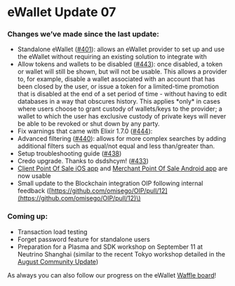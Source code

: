 # eWallet Update 07

### Changes we’ve made since the last update:

* Standalone eWallet \([\#401](https://github.com/omisego/ewallet/pull/401)\): allows an eWallet provider to set up and use the eWallet without requiring an existing solution to integrate with
* Allow tokens and wallets to be disabled \([\#443](https://github.com/omisego/ewallet/pull/443)\): once disabled, a token or wallet will still be shown, but will not be usable. This allows a provider to, for example, disable a wallet associated with an account that has been closed by the user, or issue a token for a limited-time promotion that is disabled at the end of a set period of time - without having to edit databases in a way that obscures history. This applies \*only\* in cases where users choose to grant custody of wallets/keys to the provider; a wallet to which the user has exclusive custody of private keys will never be able to be revoked or shut down by any party.
* Fix warnings that came with Elixir 1.7.0 \([\#444](https://github.com/omisego/ewallet/pull/444)\):
* Advanced filtering \([\#440](https://github.com/omisego/ewallet/pull/440)\): allows for more complex searches by adding additional filters such as equal/not equal and less than/greater than.
* Setup troubleshooting guide \([\#438](https://github.com/omisego/ewallet/pull/438)\)
* Credo upgrade. Thanks to dsdshcym! \([\#433](https://github.com/omisego/ewallet/pull/433)\)
* [Client Point Of Sale iOS app](https://github.com/omisego/pos-client-ios) and [Merchant Point Of Sale Android app](https://github.com/omisego/pos-merchant-android) are now usable
* Small update to the Blockchain integration OIP following internal feedback \([https://github.com/omisego/OIP/pull/12](https://github.com/omisego/OIP/pull/12)\)

### Coming up:

* Transaction load testing
* Forget password feature for standalone users
* Preparation for a Plasma and SDK workshop on September 11 at Neutrino Shanghai \(similar to the recent Tokyo workshop detailed in the [August Community Update](https://blog.omisego.network/community-update-august-2018-ec26b209a66b)\)

As always you can also follow our progress on the eWallet [Waffle board](https://waffle.io/omisego/ewallet)!

